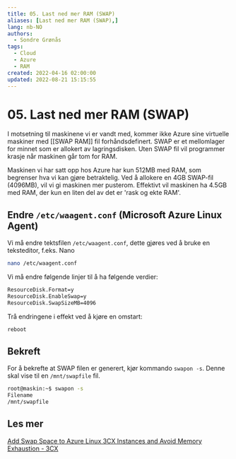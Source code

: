 ```yaml
---
title: 05. Last ned mer RAM (SWAP)
aliases: [Last ned mer RAM (SWAP),]
lang: nb-NO
authors:
  - Sondre Grønås
tags:
  - Cloud
  - Azure
  - RAM
created: 2022-04-16 02:00:00
updated: 2022-08-21 15:15:55
---
```

# 05. Last ned mer RAM (SWAP)
I motsetning til maskinene vi er vandt med, kommer ikke Azure sine virtuelle maskiner med [[SWAP RAM]] fil forhåndsdefinert. SWAP er et mellomlager for minnet som er allokert av lagringsdisken. Uten SWAP fil vil programmer krasje når maskinen går tom for RAM. 

Maskinen vi har satt opp hos Azure har kun 512MB med RAM, som begrenser hva vi kan gjøre betraktelig. Ved å allokere en 4GB SWAP-fil (4096MB), vil vi gi maskinen mer pusterom. Effektivt vil maskinen ha 4.5GB med RAM, der kun en liten del av det er 'rask og ekte RAM'.

## Endre `/etc/waagent.conf` (Microsoft Azure Linux Agent)
Vi må endre tektsfilen `/etc/waagent.conf`, dette gjøres ved å bruke en teksteditor, f.eks. Nano
```sh
nano /etc/waagent.conf
```

Vi må endre følgende linjer til å ha følgende verdier:
```sh
ResourceDisk.Format=y
ResourceDisk.EnableSwap=y
ResourceDisk.SwapSizeMB=4096
```

Trå endringene i effekt ved å kjøre en omstart:
```sh
reboot
```

## Bekreft
For å bekrefte at SWAP filen er generert, kjør kommando `swapon -s`. Denne skal vise til en `/mnt/swapfile` fil.

```sh
root@maskin:~$ swapon -s
Filename
/mnt/swapfile
```

## Les mer
[Add Swap Space to Azure Linux 3CX Instances and Avoid Memory Exhaustion - 3CX](https://www.3cx.com/blog/docs/swap-space-azure-linux/)